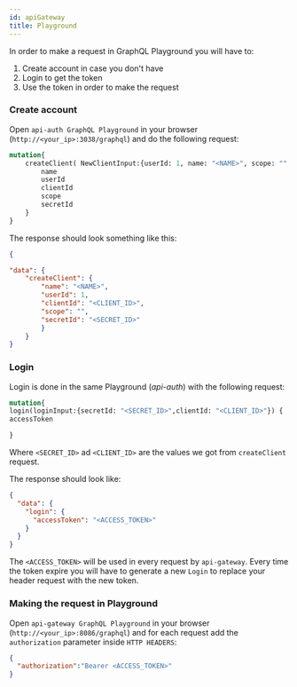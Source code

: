 ```yaml
---
id: apiGateway
title: Playground
---
```

In order to make a request in GraphQL Playground you will have to:

 1. Create account in case you don't have
 2. Login to get the token
 3. Use the token in order to make the request

### Create account

Open `api-auth GraphQL Playground` in your browser (`http://<your_ip>:3038/graphql`) and do the following request:
```graphql
mutation{ 
	createClient( NewClientInput:{userId: 1, name: "<NAME>", scope: "" }) {
		name
		userId
		clientId
		scope
		secretId
	}
}
```

The response should look something like this:
```json
{

"data": {
	"createClient": {
		"name": "<NAME>",
		"userId": 1,
		"clientId": "<CLIENT_ID>",
		"scope": "",
		"secretId": "<SECRET_ID>"
		}
	}
}
```

### Login
 Login is done in the same Playground (*api-auth*) with the following request:
 ```graphql
 mutation{
login(loginInput:{secretId: "<SECRET_ID>",clientId: "<CLIENT_ID>"}) {
accessToken

}
 ```
 Where `<SECRET_ID>` ad `<CLIENT_ID>` are the values we got from `createClient` request.

The response should look like:
```json
{
  "data": {
    "login": {
      "accessToken": "<ACCESS_TOKEN>"
    }
  }
}
```
The `<ACCESS_TOKEN>` will be used in every request by `api-gateway`.  Every time the token expire you will have to generate a new `Login` to replace your header request with the new token.

### Making the request in Playground

Open `api-gateway GraphQL Playground` in your browser (`http://<your_ip>:8086/graphql`) and for each request add the `authorization` parameter inside `HTTP HEADERS`:
```json
{
  "authorization":"Bearer <ACCESS_TOKEN>"
}
```
